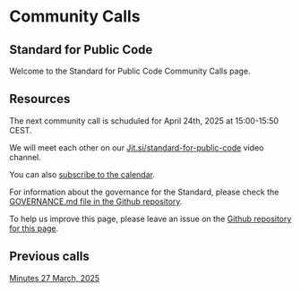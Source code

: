 ---
---
# Community Calls

## Standard for Public Code

Welcome to the Standard for Public Code Community Calls page.

## Resources

The next community call is schuduled for April 24th, 2025 at 15:00-15:50 CEST.

We will meet each other on our [Jit.si/standard-for-public-code](https://meet.jit.si/standard-for-public-code) video channel.

You can also [subscribe to the calendar](#).

For information about the governance for the Standard, please check the [GOVERNANCE.md file in the Github repository](https://github.com/standard-for-public-code/standard-for-public-code/blob/develop/GOVERNANCE.md).

To help us improve this page, please leave an issue on the [Github repository for this page](https://github.com/standard-for-public-code/community-landing-page).

## Previous calls

[Minutes 27 March, 2025](https://github.com/standard-for-public-code/standard-for-public-code/discussions/1085)